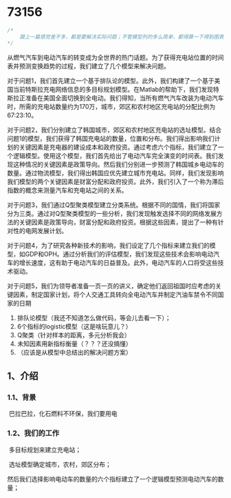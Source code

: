 # 73156

```C
/*
	跟上一篇感觉差不多，都是要解决实际问题；不管模型列的多么简单，都得算一下得到图表结果；然后分析、推理得到原因、发展之类的信息；最终以之为基础提出有建设性的解决方案
*/
```

​	从燃气汽车到电动汽车的转变成为全世界的热门话题。为了获得充电站位置的时间表并预测变换趋势的过程，我们建立了几个模型来解决问题。

​	对于问题1，我们首先建立一个基于排队论的模型。此外，我们构建了一个基于美国当前特斯拉充电网络信息的多目标规划模型。在Matlab的帮助下，我们发现特斯拉正准备在美国全面切换到全电动。我们得知，当所有燃气汽车改装为电动汽车时，所需的充电站数量约为170万，城市，郊区和农村地区充电站的分配比例为67:23:10。

​	对于问题2，我们分别建立了韩国城市，郊区和农村地区充电站的选址模型。结合问题1的模型，我们获得了韩国充电站的数量，位置和分布。我们得出影响我们计划的关键因素是充电器的建设成本和政府投资。通过考虑六个指标，我们建立了一个逻辑模型。使用这个模型，我们首先给出了电动汽车完全演变的时间表。我们发现这种情况的关键因素是政策导向。然后我们分别进一步预测了韩国城乡电动车的数量。通过物流模型，我们得出韩国应优先建立城市充电站。同样，我们发现影响我们模型的两个关键因素是财富分配和政府投资。此外，我们引入了一个称为滞后指数的概念来测量汽车和充电站之间的关系。

​	对于问题3，我们通过Q型聚类模型建立分类系统。根据不同的国情，我们将国家分为三类。通过对Q型聚类模型的一些分析，我们发现触发选择不同的网络发展方法的关键因素是政策导向，财富分配和政府投资。根据这些因素，提出了一种有针对性的电网发展计划。

​	对于问题4，为了研究各种新技术的影响，我们设定了几个指标来建立我们的模型，如GDP和OPH。通过分析我们的评估模型，我们发现这些技术会影响电动汽车的增长速度，这有助于电动汽车的日益普及。此外，电动汽车的人口将受这些技术驱动。

​	对于问题5，我们为领导者准备一页一页的讲义，确定他们返回祖国时应考虑的关键因素，制定国家计划，将个人交通工具转向全电动汽车并制定汽油车禁令不同国家的日期



1. 排队论模型（我还不知道怎么做代码，等会儿去看一下）；
2. 6个指标的logistic模型（这是啥玩意儿？）
3. Q聚类（针对样本的距离，多元分析我会）
4. 未知因素用新指标衡量（？？？还没搞懂）
5. （应该是从模型中总结出的解决问题方案）

## 1、介绍

### 1.1、背景

​	巴拉巴拉，化石燃料不环保，我们要用电

### 1.2、我们的工作

​	多目标规划来建立充电站；

​	选址模型确定城市，农村，郊区分布；

​	然后我们选择影响电动车的数量的六个指标建立了一个逻辑模型预测电动汽车的数量；

​	